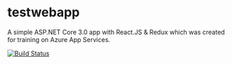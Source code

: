 # testwebapp
A simple ASP.NET Core 3.0 app with React.JS &amp; Redux which was created for training on Azure App Services.

[![Build Status](https://dev.azure.com/kstadryniaktestwebapp/kstadryniaktestwebapp/_apis/build/status/kstadryniaktestwebapp%20-%204%20-%20CI?branchName=master)](https://dev.azure.com/kstadryniaktestwebapp/kstadryniaktestwebapp/_build/latest?definitionId=5&branchName=master)
